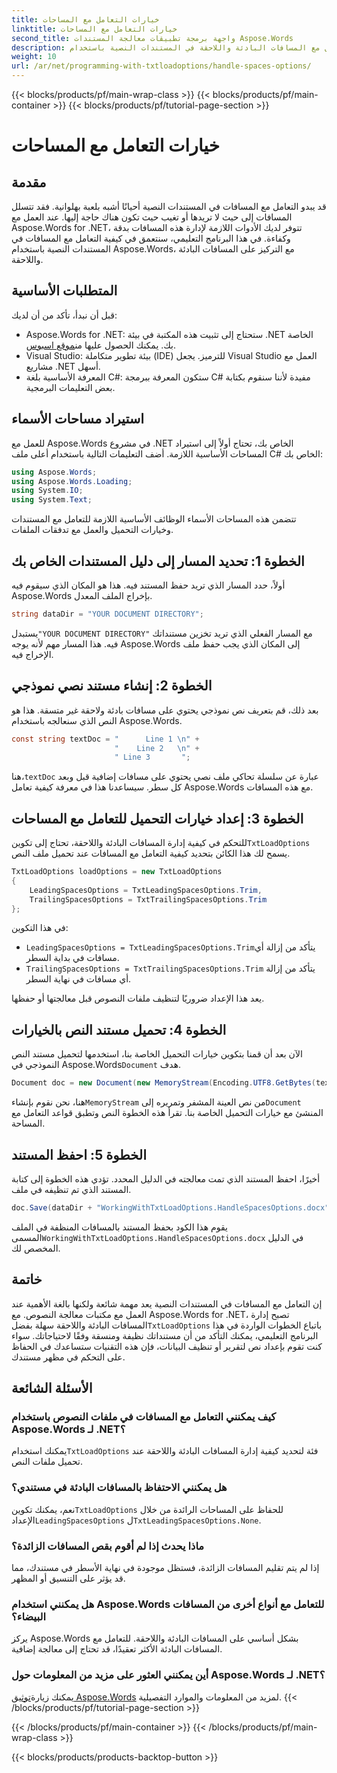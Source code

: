 ```yaml
---
title: خيارات التعامل مع المساحات
linktitle: خيارات التعامل مع المساحات
second_title: واجهة برمجة تطبيقات معالجة المستندات Aspose.Words
description: تعرف على كيفية التعامل مع المسافات البادئة واللاحقة في المستندات النصية باستخدام Aspose.Words for .NET. يوفر هذا البرنامج التعليمي دليلاً لتنظيف تنسيق النص.
weight: 10
url: /ar/net/programming-with-txtloadoptions/handle-spaces-options/
---
```


{{< blocks/products/pf/main-wrap-class >}}
{{< blocks/products/pf/main-container >}}
{{< blocks/products/pf/tutorial-page-section >}}

# خيارات التعامل مع المساحات

## مقدمة

قد يبدو التعامل مع المسافات في المستندات النصية أحيانًا أشبه بلعبة بهلوانية. فقد تتسلل المسافات إلى حيث لا تريدها أو تغيب حيث تكون هناك حاجة إليها. عند العمل مع Aspose.Words for .NET، تتوفر لديك الأدوات اللازمة لإدارة هذه المسافات بدقة وكفاءة. في هذا البرنامج التعليمي، سنتعمق في كيفية التعامل مع المسافات في المستندات النصية باستخدام Aspose.Words، مع التركيز على المسافات البادئة واللاحقة.

## المتطلبات الأساسية

قبل أن نبدأ، تأكد من أن لديك:

-  Aspose.Words for .NET: ستحتاج إلى تثبيت هذه المكتبة في بيئة .NET الخاصة بك. يمكنك الحصول عليها من[موقع اسبوس](https://releases.aspose.com/words/net/).
- Visual Studio: بيئة تطوير متكاملة (IDE) للترميز. يجعل Visual Studio العمل مع مشاريع .NET أسهل.
- المعرفة الأساسية بلغة C#: ستكون المعرفة ببرمجة C# مفيدة لأننا سنقوم بكتابة بعض التعليمات البرمجية.

## استيراد مساحات الأسماء

للعمل مع Aspose.Words في مشروع .NET الخاص بك، تحتاج أولاً إلى استيراد المساحات الأساسية اللازمة. أضف التعليمات التالية باستخدام أعلى ملف C# الخاص بك:

```csharp
using Aspose.Words;
using Aspose.Words.Loading;
using System.IO;
using System.Text;
```

تتضمن هذه المساحات الأسماء الوظائف الأساسية اللازمة للتعامل مع المستندات وخيارات التحميل والعمل مع تدفقات الملفات.

## الخطوة 1: تحديد المسار إلى دليل المستندات الخاص بك

أولاً، حدد المسار الذي تريد حفظ المستند فيه. هذا هو المكان الذي سيقوم فيه Aspose.Words بإخراج الملف المعدل.

```csharp
string dataDir = "YOUR DOCUMENT DIRECTORY";
```

 يستبدل`"YOUR DOCUMENT DIRECTORY"` مع المسار الفعلي الذي تريد تخزين مستنداتك فيه. هذا المسار مهم لأنه يوجه Aspose.Words إلى المكان الذي يجب حفظ ملف الإخراج فيه.

## الخطوة 2: إنشاء مستند نصي نموذجي

بعد ذلك، قم بتعريف نص نموذجي يحتوي على مسافات بادئة ولاحقة غير متسقة. هذا هو النص الذي سنعالجه باستخدام Aspose.Words.

```csharp
const string textDoc = "      Line 1 \n" +
                       "    Line 2   \n" +
                       " Line 3       ";
```

 هنا،`textDoc` عبارة عن سلسلة تحاكي ملف نصي يحتوي على مسافات إضافية قبل وبعد كل سطر. سيساعدنا هذا في معرفة كيفية تعامل Aspose.Words مع هذه المسافات.

## الخطوة 3: إعداد خيارات التحميل للتعامل مع المساحات

 للتحكم في كيفية إدارة المسافات البادئة واللاحقة، تحتاج إلى تكوين`TxtLoadOptions` يسمح لك هذا الكائن بتحديد كيفية التعامل مع المسافات عند تحميل ملف النص.

```csharp
TxtLoadOptions loadOptions = new TxtLoadOptions
{
    LeadingSpacesOptions = TxtLeadingSpacesOptions.Trim,
    TrailingSpacesOptions = TxtTrailingSpacesOptions.Trim
};
```

في هذا التكوين:
- `LeadingSpacesOptions = TxtLeadingSpacesOptions.Trim`يتأكد من إزالة أي مسافات في بداية السطر.
- `TrailingSpacesOptions = TxtTrailingSpacesOptions.Trim` يتأكد من إزالة أي مسافات في نهاية السطر.

يعد هذا الإعداد ضروريًا لتنظيف ملفات النصوص قبل معالجتها أو حفظها.

## الخطوة 4: تحميل مستند النص بالخيارات

 الآن بعد أن قمنا بتكوين خيارات التحميل الخاصة بنا، استخدمها لتحميل مستند النص النموذجي في Aspose.Words`Document` هدف.

```csharp
Document doc = new Document(new MemoryStream(Encoding.UTF8.GetBytes(textDoc)), loadOptions);
```

 هنا، نحن نقوم بإنشاء`MemoryStream` من نص العينة المشفر وتمريره إلى`Document` المنشئ مع خيارات التحميل الخاصة بنا. تقرأ هذه الخطوة النص وتطبق قواعد التعامل مع المساحة.

## الخطوة 5: احفظ المستند

أخيرًا، احفظ المستند الذي تمت معالجته في الدليل المحدد. تؤدي هذه الخطوة إلى كتابة المستند الذي تم تنظيفه في ملف.

```csharp
doc.Save(dataDir + "WorkingWithTxtLoadOptions.HandleSpacesOptions.docx");
```

 يقوم هذا الكود بحفظ المستند بالمسافات المنظفة في الملف المسمى`WorkingWithTxtLoadOptions.HandleSpacesOptions.docx` في الدليل المخصص لك.

## خاتمة

إن التعامل مع المسافات في المستندات النصية يعد مهمة شائعة ولكنها بالغة الأهمية عند العمل مع مكتبات معالجة النصوص. مع Aspose.Words for .NET، تصبح إدارة المسافات البادئة واللاحقة سهلة بفضل`TxtLoadOptions` باتباع الخطوات الواردة في هذا البرنامج التعليمي، يمكنك التأكد من أن مستنداتك نظيفة ومنسقة وفقًا لاحتياجاتك. سواء كنت تقوم بإعداد نص لتقرير أو تنظيف البيانات، فإن هذه التقنيات ستساعدك في الحفاظ على التحكم في مظهر مستندك.

## الأسئلة الشائعة

### كيف يمكنني التعامل مع المسافات في ملفات النصوص باستخدام Aspose.Words لـ .NET؟  
 يمكنك استخدام`TxtLoadOptions` فئة لتحديد كيفية إدارة المسافات البادئة واللاحقة عند تحميل ملفات النص.

### هل يمكنني الاحتفاظ بالمسافات البادئة في مستندي؟  
 نعم، يمكنك تكوين`TxtLoadOptions` للحفاظ على المساحات الرائدة من خلال الإعداد`LeadingSpacesOptions` ل`TxtLeadingSpacesOptions.None`.

### ماذا يحدث إذا لم أقوم بقص المسافات الزائدة؟  
إذا لم يتم تقليم المسافات الزائدة، فستظل موجودة في نهاية الأسطر في مستندك، مما قد يؤثر على التنسيق أو المظهر.

### هل يمكنني استخدام Aspose.Words للتعامل مع أنواع أخرى من المسافات البيضاء؟  
يركز Aspose.Words بشكل أساسي على المسافات البادئة واللاحقة. للتعامل مع المسافات البادئة الأكثر تعقيدًا، قد تحتاج إلى معالجة إضافية.

### أين يمكنني العثور على مزيد من المعلومات حول Aspose.Words لـ .NET؟  
 يمكنك زيارة[توثيق Aspose.Words](https://reference.aspose.com/words/net/) لمزيد من المعلومات والموارد التفصيلية.
{{< /blocks/products/pf/tutorial-page-section >}}

{{< /blocks/products/pf/main-container >}}
{{< /blocks/products/pf/main-wrap-class >}}

{{< blocks/products/products-backtop-button >}}
